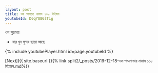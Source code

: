 ```yaml
---
layout: post
title: ওম আসতে নামায ১০৮ টাইমস
youtubeId: D0qYQ8GlTig
---
```

 
 
 ওম সুচ্যাত্ৰা   
 
 -  যার খুব সুন্দর ছাতা আছে 
 
  
 
  
 
 
 
 
 
 


{% include youtubePlayer.html id=page.youtubeId %}
 
[Next]({{ site.baseurl }}{% link  split2/_posts/2019-12-18-ওম পদ্মনাভায় নামায ১০৮ টাইমস.md%})
 
